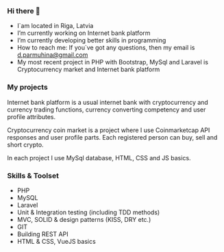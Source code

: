 ### Hi there 👋

- I`am located in Riga, Latvia
- I’m currently working on Internet bank platform 
- I’m currently developing better skills in programming
- How to reach me: If you`ve got any questions, then my email is d.parmuhina@gmail.com
- My most recent project in PHP with Bootstrap, MySql and Laravel is Cryptocurrency market and Internet bank platform

### My projects

Internet bank platform is a usual internet bank with cryptocurrency and currency trading functions, currency converting competency and user profile attributes.

Cryptocurrency coin market is a project where I use Coinmarketcap API responses and user profile parts. Each registered person can buy, sell and short crypto.

In each project I use MySql database, HTML, CSS and JS basics.

### Skills & Toolset

* PHP
* MySQL
* Laravel
* Unit & Integration testing (including TDD methods)
* MVC, SOLID & design patterns (KISS, DRY etc.)
* GIT
* Building REST API
* HTML & CSS, VueJS basics
